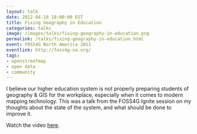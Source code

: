 ```yaml
---
layout: talk
date: 2012-04-10 18:00:00 EST
title: Fixing Geography in Education
categories: talks
image: /images/talks/fixing-geography-in-education.png
permalink: /talks/fixing-geography-in-education.html
event: FOSS4G North America 2011
eventlink: http://foss4g-na.org/
tags:
- openstreetmap
- open data
- community
---
```


I believe our higher education system is not properly preparing students of geography & GIS for the workplace, especially when it comes to modern mapping technology. This was a talk from the FOSS4G Ignite session on my thoughts about the state of the system, and what should be done to improve it.

<script async class="speakerdeck-embed" data-id="4f85a4704f6e14001f02155a" data-ratio="1.3333333333333333" src="//speakerdeck.com/assets/embed.js"></script>

Watch the video [here](http://www.youtube.com/watch?v=ibzAFLfWTak).